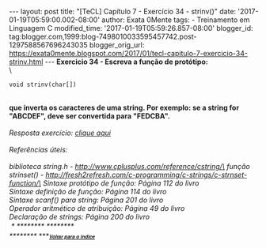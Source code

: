 --- layout: post title: "\[TeCL\] Capítulo 7 - Exercício 34 - strinv()"
date: '2017-01-19T05:59:00.002-08:00' author: Exata 0Mente tags: -
Treinamento em Linguagem C modified\_time:
'2017-01-19T05:59:26.857-08:00' blogger\_id:
tag:blogger.com,1999:blog-7498010033595457742.post-1297588567696243035
blogger\_orig\_url:
https://exata0mente.blogspot.com/2017/01/tecl-capitulo-7-exercicio-34-strinv.html
--- **Exercicio 34 - Escreva a função de protótipo:**\
\

    void strinv(char[])

\
**que inverta os caracteres de uma string. Por exemplo: se a string for
"ABCDEF", deve ser convertida para "FEDCBA".**\
\
*Resposta exercício: [clique aqui](http://adf.ly/1iLnPG)*\
\
*Referências úteis:*\
\
*biblioteca string.h - http://www.cplusplus.com/reference/cstring/\
função strinset() -
http://fresh2refresh.com/c-programming/c-strings/c-strnset-function/\
Sintaxe protótipo de função: Página 112 do livro\
Sintaxe definição de função: Página 114 do livro\
Sintaxe scanf() para string: Página 201 do livro\
Operador aritmético de atribuição: Página 49 do livro*\
*Declaração de strings: Página 200 do livro\
 * ********<span
style="font-family: &quot;helvetica neue&quot; , &quot;arial&quot; , &quot;helvetica&quot; , sans-serif;"><span
style="font-size: small;"><span style="font-size: x-small;">*<span
style="font-family: &quot;helvetica neue&quot; , &quot;arial&quot; , &quot;helvetica&quot; , sans-serif;"><span
style="font-family: &quot;helvetica neue&quot; , &quot;arial&quot; , &quot;helvetica&quot; , sans-serif;"> </span></span>*</span></span></span>********\
********<span
style="font-family: &quot;helvetica neue&quot; , &quot;arial&quot; , &quot;helvetica&quot; , sans-serif;"><span
style="font-size: small;"><span style="font-size: x-small;">*<span
style="font-family: &quot;helvetica neue&quot; , &quot;arial&quot; , &quot;helvetica&quot; , sans-serif;"><span
style="font-family: &quot;helvetica neue&quot; , &quot;arial&quot; , &quot;helvetica&quot; , sans-serif;"> </span></span>*</span></span></span>************<span
style="font-family: &quot;helvetica neue&quot; , &quot;arial&quot; , &quot;helvetica&quot; , sans-serif;"><span
style="font-size: small;">[<span style="font-size: x-small;">*Voltar
para o ín<span
style="font-family: &quot;helvetica neue&quot; , &quot;arial&quot; , &quot;helvetica&quot; , sans-serif;">di<span
style="font-family: &quot;helvetica neue&quot; , &quot;arial&quot; , &quot;helvetica&quot; , sans-serif;">ce</span></span>*</span>](http://exata0mente.blogspot.com/2016/11/indice-do-blog.html)</span></span>********
